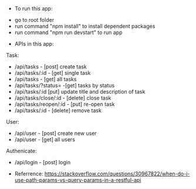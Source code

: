- To run this app:
+ go to root folder
+ run command "npm install" to install dependent packages
+ run command "npm run devstart" to run app

- APIs in this app:

Task:
+ /api/tasks - [post] create task
+ /api/tasks/:id - [get] single task
+ /api/tasks - [get] all tasks
+ /api/tasks/?status= -[get] tasks by status
+ /api/tasks/:id [put] update title and description of task
+ /api/tasks/close/:id - [delete] close task
+ /api/tasks/reopen/:id - [put] re-open task
+ /api/tasks/:id  - [delete] remove task

User:
+ /api/user - [post] create new user
+ /api/user - [get] all users


Authenicate:
+ /api/login - [post] login

- Referrence: https://stackoverflow.com/questions/30967822/when-do-i-use-path-params-vs-query-params-in-a-restful-api
